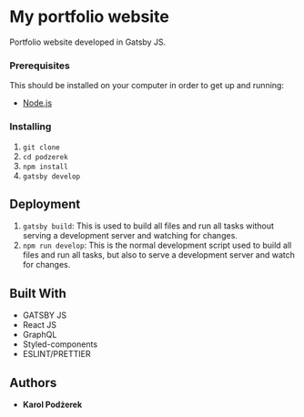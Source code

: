 # My portfolio website

Portfolio website developed in Gatsby JS.

### Prerequisites

This should be installed on your computer in order to get up and running:

- [Node.js](https://nodejs.org/en/)

### Installing

1. `git clone`
2. `cd podzerek`
3. `npm install`
4. `gatsby develop`

## Deployment

1. `gatsby build`: This is used to build all files and run all tasks without serving a development server and watching for changes.
2. `npm run develop`: This is the normal development script used to build all files and run all tasks, but also to serve a development server and watch for changes.

## Built With

* GATSBY JS
* React JS
* GraphQL
* Styled-components
* ESLINT/PRETTIER

## Authors

* **Karol Podżerek** 
